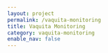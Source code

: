 ```yaml
---
layout: project
permalink: /vaquita-monitoring
title: Vaquita Monitoring
category: vaquita-monitoring
enable_nav: false
---
```

    